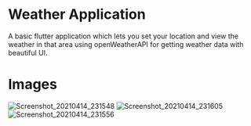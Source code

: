# Weather Application

A basic flutter application which lets you set your location and view the weather in that area using openWeatherAPI for getting weather data with beautiful UI.

# Images

![Screenshot_20210414_231548](https://user-images.githubusercontent.com/70048742/114755824-b3e91c80-9d77-11eb-978b-8936a67d014b.jpg)
![Screenshot_20210414_231605](https://user-images.githubusercontent.com/70048742/114755828-b64b7680-9d77-11eb-898e-a20c268c61b3.jpg)
![Screenshot_20210414_231556](https://user-images.githubusercontent.com/70048742/114755835-b8153a00-9d77-11eb-900d-06acafa98b4c.jpg)
